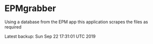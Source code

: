 # EPMgrabber
Using a database from the EPM app this application scrapes the files as required


Latest backup: Sun Sep 22 17:31:01 UTC 2019
